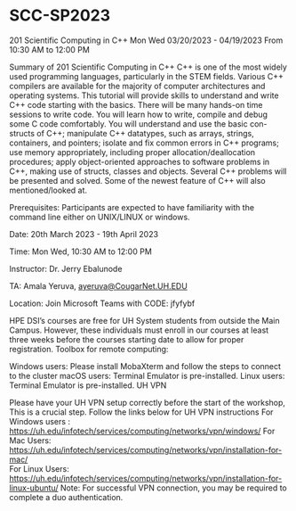 # SCC-SP2023
 201 Scientific Computing in C++ Mon Wed 03/20/2023 - 04/19/2023 From 10:30 AM to 12:00 PM



 Summary of 201 Scientific Computing in C++
C++ is one of the most widely used programming languages, particularly in the STEM fields. Various C++ compilers are available for the majority of computer architectures and operating systems. This tutorial will provide skills to understand and write C++ code starting with the basics. There will be many hands-on time sessions to write code. You will learn how to write, compile and debug some C code comfortably. You will understand and use the basic con-structs of C++; manipulate C++ datatypes, such as arrays, strings, containers, and pointers; isolate and fix common errors in C++ programs; use memory appropriately, including proper allocation/deallocation procedures; apply object-oriented approaches to software problems in C++, making use of structs, classes and objects. Several C++ problems will be presented and solved. Some of the newest feature of C++ will also mentioned/looked at. 

Prerequisites: Participants are expected to have familiarity with the command line either on UNIX/LINUX or windows.


Date: 20th March 2023 - 19th April 2023

Time: Mon Wed, 10:30 AM to 12:00 PM

Instructor: Dr. Jerry Ebalunode

TA:  Amala Yeruva, ayeruva@CougarNet.UH.EDU

Location: Join Microsoft Teams with CODE: jfyfybf

HPE DSI’s courses are free for UH System students from outside the Main Campus. However, these individuals must enroll in our courses at least three weeks before the courses starting date to allow for proper registration.
Toolbox for remote computing:


Windows users: Please install MobaXterm and follow the steps to connect to the cluster 
macOS users: Terminal Emulator is pre-installed.
Linux users: Terminal Emulator is pre-installed.
UH VPN

Please have your UH VPN setup correctly before the start of the workshop, This is a crucial step.
Follow the links below for UH VPN instructions
For Windows users : https://uh.edu/infotech/services/computing/networks/vpn/windows/
For Mac Users: https://uh.edu/infotech/services/computing/networks/vpn/installation-for-mac/   
For Linux Users: https://uh.edu/infotech/services/computing/networks/vpn/installation-for-linux-ubuntu/
Note: For successful VPN connection, you may be required to complete a duo authentication.
